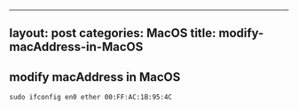 
---
layout: post
categories: MacOS
title: modify-macAddress-in-MacOS
---
## modify macAddress in MacOS 


```Shell
sudo ifconfig en0 ether 00:FF:AC:1B:95:4C
```

